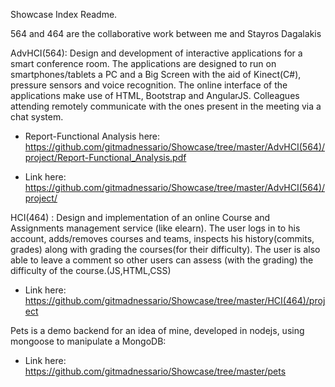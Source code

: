 Showcase Index Readme.

564 and 464 are the collaborative work between me and Stayros Dagalakis

AdvHCI(564): Design and development of interactive applications for a smart conference room. The applications are designed to run on smartphones/tablets a PC and a Big Screen with the aid of Kinect(C#), pressure sensors and voice recognition. The online interface of the applications make use of HTML, Bootstrap and AngularJS. Colleagues attending remotely communicate with the ones present in the meeting via a chat system.

   - Report-Functional Analysis here: https://github.com/gitmadnessario/Showcase/tree/master/AdvHCI(564)/project/Report-Functional_Analysis.pdf

   - Link here: https://github.com/gitmadnessario/Showcase/tree/master/AdvHCI(564)/project/

HCI(464) : Design and implementation of an online Course and Assignments management service (like elearn). The user logs in to his account, adds/removes courses and teams, inspects his history(commits, grades) along with grading the courses(for their difficulty). The user is also able to leave a comment so other users can assess (with the grading) the difficulty of the course.(JS,HTML,CSS)

   - Link here: https://github.com/gitmadnessario/Showcase/tree/master/HCI(464)/project


Pets is a demo backend for an idea of mine, developed in nodejs, using mongoose to manipulate a MongoDB:
  - Link here: https://github.com/gitmadnessario/Showcase/tree/master/pets



